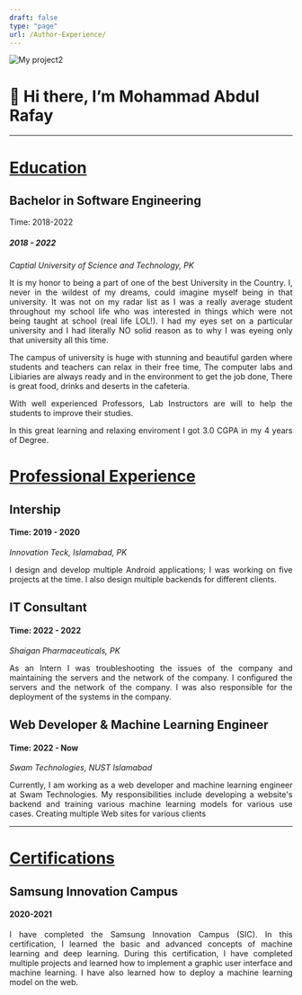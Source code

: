 ```yaml
---
draft: false
type: "page"
url: /Author-Experience/
---
```


![My project2](https://user-images.githubusercontent.com/82662797/168483717-3d746709-6ae9-487a-bdd7-ebcb137ea919.png)
# 👋 Hi there, I’m Mohammad Abdul Rafay
------------------------------------------------

<h1 style= "text-decoration: underline">Education</h1>
<h2>Bachelor in Software Engineering</h2>
Time: 2018-2022 
          <h5>2018 - 2022</h5>
          <p><em>Captial University of Science and Technology, PK</em></p>
          <p align="justify">It is my honor to being a part of one of the best University in the Country. I, never in the wildest of my dreams, could imagine myself being in that university. It was not on my radar list as I was a really average student throughout my school life who was interested in things which were not being taught at school (real life LOL!). I had my eyes set on a particular university and I had literally NO solid reason as to why I was eyeing only that university all this time.</p>
          <p align="justify">The campus of university is huge with stunning and beautiful garden where students and teachers can relax in their free time, The computer labs and Libiaries are always ready and in the environment to get the job done, There is great food, drinks and deserts in the cafeteria. </p>
          <p align="justify">With well experienced Professors, Lab Instructors are will to help the students to improve their studies.</p>
          <p align="justify">In this great learning and relaxing enviroment I got 3.0 CGPA in my 4 years of Degree.</p>
     

<h1 style="text-decoration: underline">Professional Experience</h1>
    <h2>Intership</h2>
          <h4>Time: 2019 - 2020</h4>
          <p align="justify" ><em>Innovation Teck, Islamabad, PK</em></p>
          <p align="justify">
             I design and develop multiple Android applications; I was working on five projects at the time. I also design multiple backends for different clients.
          </p>
    <h2>IT Consultant</h2>
          <h4>Time: 2022 - 2022</h4>
          <p align="justify"><em>Shaigan Pharmaceuticals, PK</em></p>
          <p align="justify">
             As an Intern I was troubleshooting the issues of the company and maintaining the servers and the network of the company. I configured the servers and the network of the company. I was also responsible for the deployment of the systems in the company.
          </p>
    <h2>Web Developer & Machine Learning Engineer</h2>
          <h4>Time: 2022 - Now</h4>
          <p align="justify"><em>Swam Technologies, NUST Islamabad</em></p>
          <p align="justify">
             Currently, I am working as a web developer and machine learning engineer at Swam Technologies. My responsibilities include developing a website's backend and training various machine learning models for various use cases. Creating multiple Web sites for various clients
          </p>          

----------------------------------

<h1 style="text-decoration: underline">Certifications</h1>
    <h2>Samsung Innovation Campus</h2> 
          <h4>2020-2021</h4>
          <p align="justify">
            I have completed the Samsung Innovation Campus (SIC). In this certification, I learned the basic and advanced concepts of machine learning and deep learning. During this certification, I have completed multiple projects and learned how to implement a graphic user interface and machine learning. I have also learned how to deploy a machine learning model on the web.
          </p>





      